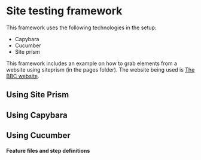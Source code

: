 # Site testing framework  

This framework uses the following technologies in the setup:  

- Capybara
- Cucumber
- Site prism  

This framework includes an example on how to grab elements from a website using siteprism (in the pages folder). The website being used is [The BBC website](www.bbc.co.uk).  

## Using Site Prism

## Using Capybara

## Using Cucumber

#### Feature files and step definitions
